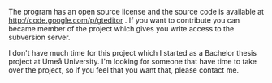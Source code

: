 The program has an open source license and the source code is available at http://code.google.com/p/gteditor . If you want to contribute you can became member of the project which gives you write access to the subversion server.

I don't have much time for this project which I started as a Bachelor thesis project at Umeå University. I'm looking for someone that have time to take over the project, so if you feel that you want that, please contact me.